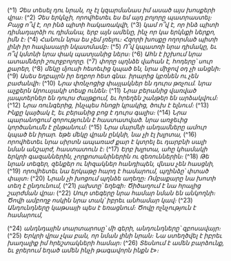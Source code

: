 
(^1) _Չես տեսել դու նրան, ոչ էլ կզարմանաս իմ ասած այս խոսքերի վրա։_
(^2) _Չես երկնչի, որովհետեւ ես եմ այդ բոլորը պատրաստել։
Բայց ո՞վ է, որ ինձ պիտի հակառակվի,_
(^3) _կամ ո՞վ է, որ ինձ պիտի դիմադարձի ու դիմանա,
երբ այն ամենը, ինչ որ կա երկնքի ներքո, իմն է։_
(^4) _Հանուն նրա ես չեմ լռելու։
Հզորի խոսքը ողորմած պիտի լինի իր հավասարի նկատմամբ։_
(^5) _Ո՞վ կպատռի նրա դիմակը,
եւ ո՞վ կմտնի նրա փակ պատյանից ներս։_
(^6) _Ահն է իշխում նրա ատամների շուրջբոլորը._
(^7) _փորը պղնձե վահան է,
հոդերը՝ սուր քարեր,_
(^8) _մեկը մյուսի հետեւից կպած են,
նրա միջով օդ չի անցնի։_
(^9) _Ասես եղբայրն իր եղբոր հետ գնա.
իրարից կբռնեն ու չեն բաժանվի։_
(^10) _Նրա փռնչոցից փայլակներ են դուրս թռչում.
նրա աչքերն Արուսյակի տեսք ունեն։_
(^11) _Նրա բերանից վառված լապտերներ են դուրս ժայթքում,
եւ հրեղեն շանթեր են արձակվում։_
(^12) _Նրա ռունգերից, ինչպես հնոցի կրակից, ծուխ է ելնում։_
(^13) _Ինքը կայծակ է,
եւ բերանից բոց է դուրս գալիս։_
(^14) _Նրա պարանոցում զորությունն է հաստատված.
նրա առջեւից կործանումն է ընթանում։_
(^15) _Նրա մարմնի անդամները ամուր կպած են իրար.
եթե մեկը վրան ընկնի, նա չի էլ խլրտա,_
(^16) _որովհետեւ նրա սիրտն ապառաժ քար է կտրել
եւ դարբնի սալի նման անշարժ, հաստատուն է։_
(^17) _Երբ խլրտա, ահը կհամակի երկրի գազաններին, չորքոտանիներին ու զեռուններին։_
(^18) _Թե նրան տեգեր, զենքեր ու նիզակներ հանդիպեն, վնաս չեն հասցնի,_
(^19) _որովհետեւ նա երկաթը հարդ է համարում, պղինձը՝ փտած փայտ։_
(^20) _Նրան չի խոցում պղնձե աղեղը։
Ռմբաքարը նա խոտի տեղ է ընդունում,_
(^21) _լախտը՝ եղեգի։
Ծիծաղում է նա հրալից շարժման վրա։_
(^22) _Սուր տեգերը նրա համար նման են անկողնի։
Ծովի ամբողջ ոսկին նրա տակ՝ իբրեւ անհամար կավ։_
(^23) _Անդունդները կաթսայի պես է եռացնում։
Ծովը ոչնչություն է համարում,_


(^24) _անդնդային տարտարոսը՝ մի գերի, անդունդները՝ զբոսավայր։_
(^25) _Երկրի վրա չկա բան, որ նման լինի նրան։
Նա ստեղծվել է իբրեւ խաղալիք իմ հրեշտակների համար։_
(^26) _Տեսնում է ամեն բարձունք,
եւ ջրերում եղած ամեն ինչի թագավորն ինքն է»։_
